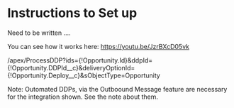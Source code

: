 # Instructions to Set up 

Need to be written ....

You can see how it works here:
https://youtu.be/JzrBXcD05vk


/apex/ProcessDDP?ids={!Opportunity.Id}&ddpId={!Opportunity.DDPId__c}&deliveryOptionId={!Opportunity.Deploy__c}&sObjectType=Opportunity

Note: Outomated DDPs, via the Outboound Message feature are necessary for the integration shown.  See the note about them.
